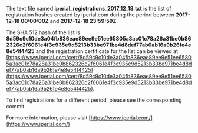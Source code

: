 The text file named **iperial_registrations_2017_12_18.txt** is the list of registration hashes created by iperial.com during the period between **2017-12-18 00:00:00Z** and **2017-12-18 23:59:59Z**.

The SHA 512 hash of the list is **8d59c9c10de3a04fb836eae89ee9e51ee65805a3ac01c78a26a31be0b862326c2f6061e4f3c935e9d5213b33be971be4d8def77ab0ab16a9b26fe4e8e54f4425** and the registration certificate for the list can be viewed at [https://www.iperial.com/cert/8d59c9c10de3a04fb836eae89ee9e51ee65805a3ac01c78a26a31be0b862326c2f6061e4f3c935e9d5213b33be971be4d8def77ab0ab16a9b26fe4e8e54f4425](https://www.iperial.com/cert/8d59c9c10de3a04fb836eae89ee9e51ee65805a3ac01c78a26a31be0b862326c2f6061e4f3c935e9d5213b33be971be4d8def77ab0ab16a9b26fe4e8e54f4425).

To find registrations for a different period, please see the corresponding commit.

For more information, please visit [https://www.iperial.com/](https://www.iperial.com/)
